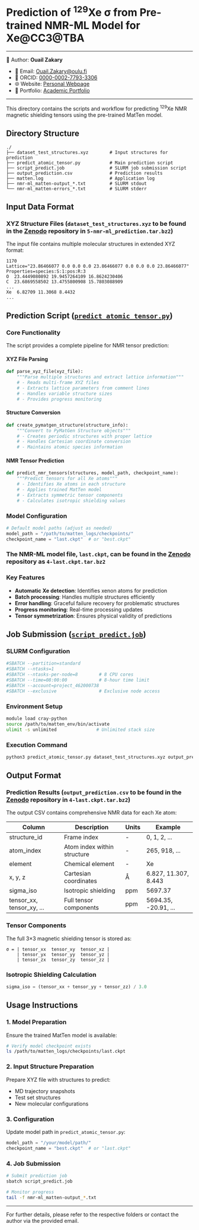# Prediction of <sup>129</sup>Xe σ from Pre-trained NMR-ML Model for Xe@CC3@TBA

---
📄 Author: **Ouail Zakary**  
- 📧 Email: [Ouail.Zakary@oulu.fi](mailto:Ouail.Zakary@oulu.fi)  
- 🔗 ORCID: [0000-0002-7793-3306](https://orcid.org/0000-0002-7793-3306)  
- 🌐 Website: [Personal Webpage](https://cc.oulu.fi/~nmrwww/members/Ouail_Zakary.html)  
- 📁 Portfolio: [Academic Portfolio](https://ozakary.github.io/)
---

This directory contains the scripts and workflow for predicting <sup>129</sup>Xe NMR magnetic shielding tensors using the pre-trained MatTen model.

## Directory Structure

```
./
├── dataset_test_structures.xyz        # Input structures for prediction
├── predict_atomic_tensor.py           # Main prediction script
├── script_predict.job                 # SLURM job submission script
├── output_prediction.csv              # Prediction results
├── matten.log                         # Application log
├── nmr-ml_matten-output_*.txt         # SLURM stdout
└── nmr-ml_matten-errors_*.txt         # SLURM stderr
```

## Input Data Format

### XYZ Structure Files (`dataset_test_structures.xyz` to be found in the [Zenodo](https://doi.org/10.5281/zenodo.17105321) repository in `5-nmr-ml_prediction.tar.bz2`)
The input file contains multiple molecular structures in extended XYZ format:

```
1170
Lattice="23.86466077 0.0 0.0 0.0 23.86466077 0.0 0.0 0.0 23.86466077" Properties=species:S:1:pos:R:3
O  23.4449080892 19.9457264109 16.8624230406
C  23.6869558502 13.4755800908 15.7803088909
...
Xe  6.82709 11.3068 8.4432
...
```

## Prediction Script ([`predict_atomic_tensor.py`](./predict_atomic_tensor.py))

### Core Functionality
The script provides a complete pipeline for NMR tensor prediction:

#### XYZ File Parsing
```python
def parse_xyz_file(xyz_file):
    """Parse multiple structures and extract lattice information"""
    # - Reads multi-frame XYZ files
    # - Extracts lattice parameters from comment lines
    # - Handles variable structure sizes
    # - Provides progress monitoring
```

#### Structure Conversion
```python
def create_pymatgen_structure(structure_info):
    """Convert to PyMatGen Structure objects"""
    # - Creates periodic structures with proper lattice
    # - Handles Cartesian coordinate conversion
    # - Maintains atomic species information
```

#### NMR Tensor Prediction
```python
def predict_nmr_tensors(structures, model_path, checkpoint_name):
    """Predict tensors for all Xe atoms"""
    # - Identifies Xe atoms in each structure
    # - Applies trained MatTen model
    # - Extracts symmetric tensor components
    # - Calculates isotropic shielding values
```

### Model Configuration
```python
# Default model paths (adjust as needed)
model_path = "/path/to/matten_logs/checkpoints/"
checkpoint_name = "last.ckpt"  # or "best.ckpt"
```
### The NMR-ML model file, `last.ckpt`, can be found in the [Zenodo](https://doi.org/10.5281/zenodo.17105321) repository as `4-last.ckpt.tar.bz2`

### Key Features
- **Automatic Xe detection**: Identifies xenon atoms for prediction
- **Batch processing**: Handles multiple structures efficiently
- **Error handling**: Graceful failure recovery for problematic structures
- **Progress monitoring**: Real-time processing updates
- **Tensor symmetrization**: Ensures physical validity of predictions

## Job Submission ([`script_predict.job`](./script_predict.job))

### SLURM Configuration
```bash
#SBATCH --partition=standard
#SBATCH --ntasks=1
#SBATCH --ntasks-per-node=8        # 8 CPU cores
#SBATCH --time=08:00:00            # 8-hour time limit
#SBATCH --account=project_462000738
#SBATCH --exclusive                # Exclusive node access
```

### Environment Setup
```bash
module load cray-python
source /path/to/matten_env/bin/activate
ulimit -s unlimited               # Unlimited stack size
```

### Execution Command
```bash
python3 predict_atomic_tensor.py dataset_test_structures.xyz output_prediction.csv
```

## Output Format

### Prediction Results (`output_prediction.csv` to be found in the [Zenodo](https://doi.org/10.5281/zenodo.17105321) repository in `4-last.ckpt.tar.bz2`)
The output CSV contains comprehensive NMR data for each Xe atom:

| Column | Description | Units | Example |
|--------|-------------|--------|---------|
| structure_id | Frame index | - | 0, 1, 2, ... |
| atom_index | Atom index within structure | - | 265, 918, ... |
| element | Chemical element | - | Xe |
| x, y, z | Cartesian coordinates | Å | 6.827, 11.307, 8.443 |
| sigma_iso | Isotropic shielding | ppm | 5697.37 |
| tensor_xx, tensor_xy, ... | Full tensor components | ppm | 5694.35, -20.91, ... |

### Tensor Components
The full 3×3 magnetic shielding tensor is stored as:
```
σ = | tensor_xx  tensor_xy  tensor_xz |
    | tensor_yx  tensor_yy  tensor_yz |
    | tensor_zx  tensor_zy  tensor_zz |
```

### Isotropic Shielding Calculation
```python
sigma_iso = (tensor_xx + tensor_yy + tensor_zz) / 3.0
```

## Usage Instructions

### 1. Model Preparation
Ensure the trained MatTen model is available:
```bash
# Verify model checkpoint exists
ls /path/to/matten_logs/checkpoints/last.ckpt
```

### 2. Input Structure Preparation
Prepare XYZ file with structures to predict:
- MD trajectory snapshots
- Test set structures
- New molecular configurations

### 3. Configuration
Update model path in `predict_atomic_tensor.py`:
```python
model_path = "/your/model/path/"
checkpoint_name = "best.ckpt"  # or "last.ckpt"
```

### 4. Job Submission
```bash
# Submit prediction job
sbatch script_predict.job

# Monitor progress
tail -f nmr-ml_matten-output_*.txt
```

---

For further details, please refer to the respective folders or contact the author via the provided email.	

